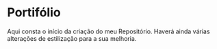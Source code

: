 # Portifólio

Aqui consta o início da criação do meu Repositório. Haverá ainda várias alterações de estilização para a sua melhoria.
